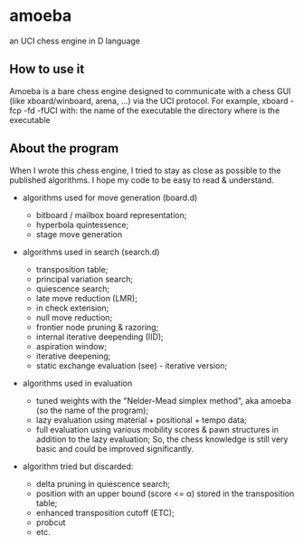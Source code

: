 # amoeba
an UCI chess engine in D language

## How to use it
Amoeba is a bare chess engine designed to communicate with a chess GUI (like xboard/winboard, arena, ...) via the UCI protocol.
For example, xboard -fcp <amoeba> -fd <installation directory> -fUCI
with:
  <amoeba> the name of the executable
  <installation directory> the directory where is the executable

## About the program
When I wrote this chess engine, I tried to stay as close as possible to the published algorithms. I hope my code
to be easy to read & understand.

- algorithms used for move generation (board.d)
  - bitboard / mailbox board representation; 
  - hyperbola quintessence; 
  - stage move generation

- algorithms used in search (search.d)
  - transposition table; 
  - principal variation search;
  - quiescence search;
  - late move reduction (LMR);
  - in check extension;
  - null move reduction;
  - frontier node pruning & razoring;
  - internal iterative deepending (IID);
  - aspiration window;
  - iterative deepening;
  - static exchange evaluation (see) - iterative version;

- algorithms used in evaluation
  - tuned weights with the "Nelder-Mead simplex method", aka amoeba (so the name of the program); 
  - lazy evaluation using material + positional + tempo data; 
  - full evaluation using various mobility scores & pawn structures in addition to the lazy evaluation; 
  So, the chess knowledge is still very basic and could be improved significantly.

- algorithm tried but discarded:
  - delta pruning in quiescence search; 
  - position with an upper bound (score <= α) stored in the transposition table; 
  - enhanced transposition cutoff (ETC); 
  - probcut
  - etc.










